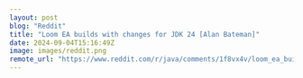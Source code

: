 ```yaml
---
layout: post
blog: "Reddit"
title: "Loom EA builds with changes for JDK 24 [Alan Bateman]"
date: 2024-09-04T15:16:49Z
image: images/reddit.png
remote_url: "https://www.reddit.com/r/java/comments/1f8vx4v/loom_ea_builds_with_changes_for_jdk_24_alan/"
---
```

